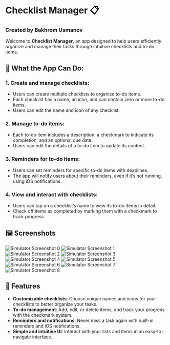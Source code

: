 # Checklist Manager 📋
### Created by Bakhrom Usmanov

Welcome to **Checklist Manager**, an app designed to help users efficiently organize and manage their tasks through intuitive checklists and to-do items.

## 📱 What the App Can Do:

### 1. **Create and manage checklists**:
   - Users can create multiple checklists to organize to-do items.
   - Each checklist has a name, an icon, and can contain zero or more to-do items.
   - Users can edit the name and icon of any checklist.

### 2. **Manage to-do items**:
   - Each to-do item includes a description, a checkmark to indicate its completion, and an optional due date.
   - Users can edit the details of a to-do item to update its content.

### 3. **Reminders for to-do items**:
   - Users can set reminders for specific to-do items with deadlines.
   - The app will notify users about their reminders, even if it’s not running, using iOS notifications.

### 4. **View and interact with checklists**:
   - Users can tap on a checklist’s name to view its to-do items in detail.
   - Check off items as completed by marking them with a checkmark to track progress.

## 🖼️ Screenshots

![Simulator Screenshot 0](Simulator%20Screenshot%20-%201.png)
![Simulator Screenshot 1](Simulator%20Screenshot%20-%201.png)
![Simulator Screenshot 2](Simulator%20Screenshot%20-%202.png)
![Simulator Screenshot 3](Simulator%20Screenshot%20-%203.png)
![Simulator Screenshot 4](Simulator%20Screenshot%20-%204.png)
![Simulator Screenshot 5](Simulator%20Screenshot%20-%205.png)
![Simulator Screenshot 6](Simulator%20Screenshot%20-%206.png)
![Simulator Screenshot 7](Simulator%20Screenshot%20-%207.png)
![Simulator Screenshot 8](Simulator%20Screenshot%20-%208.png)

## 🚀 Features
- **Customizable checklists**: Choose unique names and icons for your checklists to better organize your tasks.
- **To-do management**: Add, edit, or delete items, and track your progress with the checkmark system.
- **Reminders and notifications**: Never miss a task again with built-in reminders and iOS notifications.
- **Simple and intuitive UI**: Interact with your lists and items in an easy-to-navigate interface.
